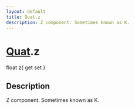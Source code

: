 ```yaml
---
layout: default
title: Quat.z
description: Z component. Sometimes known as K.
---
```

# [Quat]({{site.url}}/Pages/Reference/Quat.html).z

<div class='signature' markdown='1'>
float z{ get set }
</div>

## Description
Z component. Sometimes known as K.

